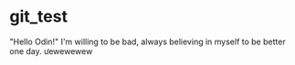 # git_test

"Hello Odin!"
I'm willing to be bad, always believing in myself to be better one day.
ưewewewew
